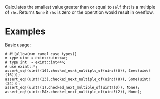 Calculates the smallest value greater than or equal to `self` that is a multiple
of `rhs`. Returns `None` if `rhs` is zero or the operation would result in
overflow.

# Examples

Basic usage:

```
# #![allow(non_camel_case_types)]
# type uint = exint::uint<4>;
# type int  = exint::int<4>;
# use exint::*;
assert_eq!(uint!(16).checked_next_multiple_of(uint!(8)), Some(uint!(16)));
assert_eq!(uint!(23).checked_next_multiple_of(uint!(8)), Some(uint!(24)));
assert_eq!(uint!(1).checked_next_multiple_of(uint!(0)), None);
assert_eq!(uint::MAX.checked_next_multiple_of(uint!(2)), None);
```
